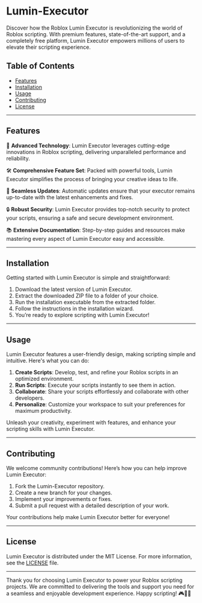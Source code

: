 # Lumin-Executor

Discover how the Roblox Lumin Executor is revolutionizing the world of Roblox scripting. With premium features, state-of-the-art support, and a completely free platform, Lumin Executor empowers millions of users to elevate their scripting experience.

## Table of Contents

- [Features](#features)
- [Installation](#installation)
- [Usage](#usage)
- [Contributing](#contributing)
- [License](#license)

---

## Features

🚀 **Advanced Technology**: Lumin Executor leverages cutting-edge innovations in Roblox scripting, delivering unparalleled performance and reliability.

🛠 **Comprehensive Feature Set**: Packed with powerful tools, Lumin Executor simplifies the process of bringing your creative ideas to life.

🔄 **Seamless Updates**: Automatic updates ensure that your executor remains up-to-date with the latest enhancements and fixes.

🔒 **Robust Security**: Lumin Executor provides top-notch security to protect your scripts, ensuring a safe and secure development environment.

📚 **Extensive Documentation**: Step-by-step guides and resources make mastering every aspect of Lumin Executor easy and accessible.

---

## Installation

Getting started with Lumin Executor is simple and straightforward:

1. Download the latest version of Lumin Executor.
2. Extract the downloaded ZIP file to a folder of your choice.
3. Run the installation executable from the extracted folder.
4. Follow the instructions in the installation wizard.
5. You’re ready to explore scripting with Lumin Executor!

---

## Usage

Lumin Executor features a user-friendly design, making scripting simple and intuitive. Here's what you can do:

1. **Create Scripts**: Develop, test, and refine your Roblox scripts in an optimized environment.
2. **Run Scripts**: Execute your scripts instantly to see them in action.
3. **Collaborate**: Share your scripts effortlessly and collaborate with other developers.
4. **Personalize**: Customize your workspace to suit your preferences for maximum productivity.

Unleash your creativity, experiment with features, and enhance your scripting skills with Lumin Executor.

---

## Contributing

We welcome community contributions! Here’s how you can help improve Lumin Executor:

1. Fork the Lumin-Executor repository.
2. Create a new branch for your changes.
3. Implement your improvements or fixes.
4. Submit a pull request with a detailed description of your work.

Your contributions help make Lumin Executor better for everyone!

---

## License

Lumin Executor is distributed under the MIT License. For more information, see the [LICENSE](LICENSE) file.

---

Thank you for choosing Lumin Executor to power your Roblox scripting projects. We are committed to delivering the tools and support you need for a seamless and enjoyable development experience. Happy scripting! 🎮🚀👾
    
